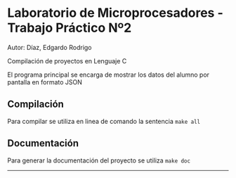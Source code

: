 # Laboratorio de Microprocesadores - Trabajo Práctico Nº2

Autor: Díaz, Edgardo Rodrigo

Compilación de proyectos en Lenguaje C

El programa principal se encarga de mostrar los datos del alumno por pantalla en formato JSON

## Compilación

Para compilar se utiliza en linea de comando la sentencia `make all`

## Documentación

Para generar la documentación del proyecto se utiliza `make doc`

- - - -
